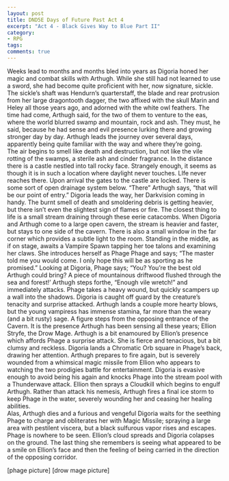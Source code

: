 ```yaml
---
layout: post
title: DND5E Days of Future Past Act 4
excerpt: "Act 4 - Black Gives Way to Blue Part II"
category:
- RPG
tags:
comments: true
---
```


Weeks lead to months and months bled into years as Digoria 
honed her magic and combat skills with Arthugh.  While she 
still had not learned to use a sword, she had become quite 
proficient with her, now signature, sickle.  The sickle’s 
shaft was Hendurn’s quarterstaff, the blade and rear 
protrusion from her large dragontooth dagger, the two 
affixed with the skull Marin and Heley all those years ago, 
and adorned with the white owl feathers.  The time had 
come, Arthugh said, for the two of them to venture to the 
eas, where the world blurred swamp and mountain, rock and 
ash.  They must, he said, because he had sense and evil 
presence lurking there and growing stronger day by day.
Arthugh leads the journey over several days, apparently 
being quite familiar with the way and where they’re going.  
The air begins to smell like death and destruction, but not 
like the vile rotting of the swamps, a sterile ash and 
cinder fragrance.  In the distance there is a castle 
nestled into tall rocky face.  Strangely enough, it seems 
as though it is in such a location where daylight never 
touches.  LIfe never reaches there.
Upon arrival the gates to the castle are locked.  There is 
some sort of open drainage system below.  “There” Arthugh 
says, “that will be our point of entry.”  Digoria leads the 
way, her Darkvision coming in handy.  The burnt smell of 
death and smoldering debris is getting heavier, but there 
isn’t even the slightest sign of flames or fire.  The 
closest thing to life is a small stream draining through 
these eerie catacombs.  When Digoria and Arthugh come to a 
large open cavern, the stream is heavier and faster, but 
stays to one side of the cavern.  There is also a small 
window in the far corner which provides a subtle light to 
the room.  Standing in the middle, as if on stage, awaits a 
Vampire Spawn tapping her toe talons and examining her 
claws.  She introduces herself as Phage Phage and says; 
“The master told me you would come.  I only hope this will 
be as sporting as he promised.”  Looking at Digoria, Phage 
says; “You?  You’re the best old Arthugh could bring?  A 
piece of mountainous driftwood flushed through the sea and 
forest!’
Arthugh steps forthe, “Enough vile wretch!” and immediately 
attacks.  Phage takes a heavy wound, but quickly scampers 
up a wall into the shadows.  Digoria is caught off guard by 
the creature’s tenacity and surprise attacked.  Arthugh 
lands a couple more hearty blows, but the young vampiress 
has immense stamina, far more than the weary (and a bit 
rusty) sage.  A figure steps from the opposing entrance of 
the Cavern.  It is the presence Arthugh has been sensing 
all these years;  Ellion Stryfe, the Drow Mage.
Arthugh is a bit enamoured by Ellion’s presence which 
affords Phage a surprise attack.  She is fierce and 
tenacious, but a bit clumsy and reckless.  Digoria lands a 
Chromatic Orb square in Phage’s back, drawing her 
attention.  Arthugh prepares to fire again, but is severely 
wounded from a whimsical magic missile from Ellion who 
appears to watching the two prodigies battle for 
entertainment.  Digoria is evasive enough to avoid being 
his again and knocks Phage into the stream pool with a 
Thunderwave attack.  Ellion then sprays a Cloudkill which 
begins to engulf Arthugh.  Rather than attack his nemesis, 
Arthugh fires a final ice storm to keep Phage in the water, 
severely wounding her and ceasing her healing abilities.  
Alas, Arthugh dies and a furious and vengeful Digoria waits 
for the seething Phage to charge and obliterates her with 
Magic Missile; spraying a large area with pestilent 
viscera, but a black sulfurous vapor rises and escapes.  
Phage is nowhere to be seen.  Ellion’s cloud spreads and 
Digoria colapses on the ground.  The last thing she 
remembers is seeing what appeared to be a smile on Ellion’s 
face and then the feeling of being carried in the direction 
of the opposing corridor.

[phage picture]
[drow mage picture]

